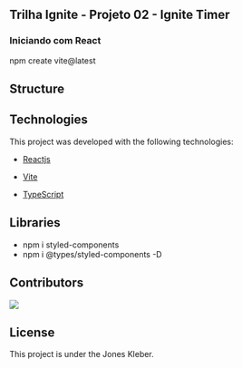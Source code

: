## Trilha Ignite - Projeto 02 - Ignite Timer

### Iniciando com React

npm create vite@latest

## Structure

## Technologies

This project was developed with the following technologies:

- [Reactjs](https://reactjs.org)
- [Vite](https://vitejs.dev/)

- [TypeScript](https://www.typescriptlang.org)

## Libraries

- npm i styled-components
- npm i @types/styled-components -D

## Contributors

[![](https://contrib.rocks/image?repo=joneskleber/joneskleber)](https://github.com/joneskleber)

## License

This project is under the Jones Kleber.
